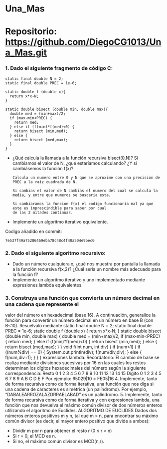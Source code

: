 # Una_Mas

# Repositorio: https://github.com/DiegoCG1013/Una_Mas.git

### 1. Dado el siguiente fragmento de código C:

    static final double N = 2;
    static final double PREC = 1e-6;
    
    static double f (double x){
      return x*x-N;
    }
    
    static double bisect (double min, double max){
      double med = (min+max)/2;
      if (max-min<PREC) {
        return med;
      } else if (f(min)*f(med)<0) {
        return bisect (min,med);
      } else {
        return bisect (med,max);
      }
    }
    
* ¿Qué calcula la llamada a la función recursiva bisect(0,N)? Si cambiamos el
valor de N, ¿qué estaríamos calculando? ¿Y si cambiásemos la función f(x)?
      
      Calcula un numero entre 0 y N que se aproxime con una precision de PREC a la raiz cuadrada de N.
      
      Si cambias el valor de N cambias el numero del cual se calcula la media, y entre que numeros se buscaria esta.
      
      Si cambiaramos la funcion f(x) el codigo funcionaria mal ya que este es imprescindible para saber por cual
      de las 2 mitades continuar.
      
* Implemente un algoritmo iterativo equivalente.
      
Codigo añadido en commit:   

    7e537f49a75286469eba78c48c4f40a504e9bec0

### 2. Dado el siguiente algoritmo recursivo:
* Dado un número cualquiera x, ¿qué nos muestra por pantalla la llamada a la función
recursiva f(x,2)? ¿Cuál sería un nombre más adecuado para la función f?
* Implemente un algoritmo iterativo y uno implementado mediante expresiones lambda
equivalentes.
### 3. Construya una función que convierta un número decimal en una cadena que represente el
valor del número en hexadecimal (base 16). A continuación, generalice la función para
convertir un número decimal en un número en base B (con B<10). Resuélvalo mediante
static final double N = 2;
static final double PREC = 1e-6;
static double f (double x)
{
return x*x-N;
}
static double bisect (double min, double max)
{
double med = (min+max)/2;
if (max-min<PREC) {
return med;
} else if (f(min)*f(med)<0) {
return bisect (min,med);
} else {
return bisect (med,max);
}
}
void f(int num, int div)
{
if (num>1) {
if ((num%div) == 0) {
System.out.println(div);
f(num/div,div);
} else {
f(num,div+1);
}
}
}
expresiones lambda.
Recordatorio: El cambio de base se realiza mediante divisiones sucesivas por 16
en las cuales los restos determinan los dígitos hexadecimales del número según
la siguiente correspondencia:
Resto 0 1 2 3 4 5 6 7 8 9 10 11 12 13 14 15
Dígito 0 1 2 3 4 5 6 7 8 9 A B C D E F
Por ejemplo:
65029|10 = FE05|16
4. Implemente, tanto de forma recursiva como de forma iterativa, una función que nos diga
si una cadena de caracteres es simétrica (un palíndromo). Por ejemplo,
“DABALEARROZALAZORRAELABAD” es un palíndromo.
5. Implemente, tanto de forma recursiva como de forma iterativa y con expresiones lambda,
una función que nos devuelva el máximo común divisor de dos números enteros
utilizando el algoritmo de Euclides.
ALGORITMO DE EUCLIDES
Dados dos números enteros positivos m y n, tal que m > n,
para encontrar su máximo común divisor
(es decir, el mayor entero positivo que divide a ambos):
- Dividir m por n para obtener el resto r (0 ≤ r < n)
- Si r = 0, el MCD es n.
- Si no, el máximo común divisor es MCD(n,r).
